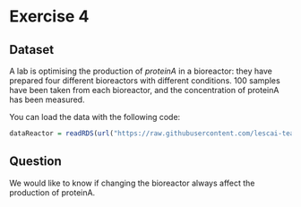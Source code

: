 # Exercise 4

## Dataset

A lab is optimising the production of *proteinA* in a bioreactor: they have prepared four different bioreactors with different conditions.
100 samples have been taken from each bioreactor, and the concentration of proteinA has been measured.


You can load the data with the following code:

```R
dataReactor = readRDS(url("https://raw.githubusercontent.com/lescai-teaching/class-bigdata/main/L10_stats_exercises/exercise_04/L10_dataset_exercise04.rds"))
```


## Question

We would like to know if changing the bioreactor always affect the production of proteinA.